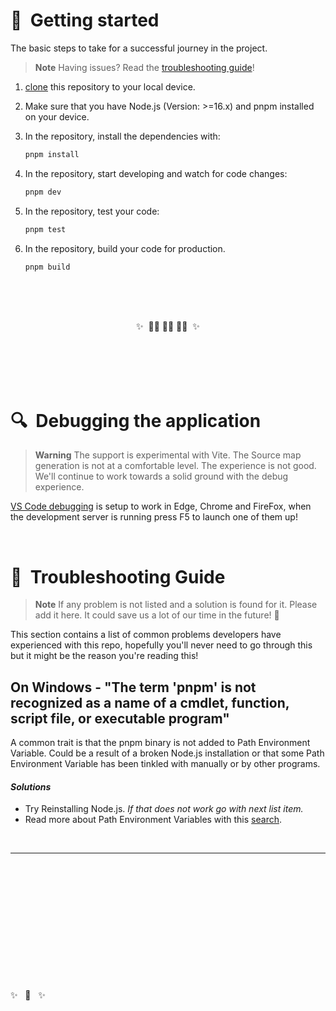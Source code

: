 # 🚀&nbsp; Getting started
The basic steps to take for a successful journey in the project.

> **Note**
> Having issues? Read the [troubleshooting guide](#-troubleshooting-guide)!

1. [clone](https://help.github.com/articles/cloning-a-repository/) this
   repository to your local device.

2. Make sure that you have Node.js (Version: >=16.x) and pnpm installed on your device.

3. In the repository, install the dependencies with:
   ```sh
   pnpm install
   ```

4. In the repository, start developing and watch for code changes:
   ```sh
   pnpm dev
   ```

5. In the repository, test your code:
	```sh
	pnpm test
	```

6. In the repository, build your code for production.
	```sh
	pnpm build
	```

<br/>
<br/>
<br/>
<p style="width: '100%'; text-align: center;">✨&nbsp; 👩‍💻&nbsp;🧑‍💻&nbsp;👨‍💻&nbsp; ✨</p>
<br/>
<br/>
<br/>
<br/>

# 🔍&nbsp; Debugging the application
> **Warning**
> The support is experimental with Vite. The Source map generation is not at a comfortable level. The experience is not good. We'll continue to work towards a solid ground with the debug experience.

[VS Code debugging](https://code.visualstudio.com/Docs/editor/debugging) is
setup to work in Edge, Chrome and FireFox, when the development server is running
press F5 to launch one of them up!

<br/>

# 👹&nbsp; Troubleshooting Guide
> **Note**
> If any problem is not listed and a solution is found for it. Please add it here. It could save us a lot of our time in the future! 🙌

This section contains a list of common problems developers have experienced with this repo, hopefully you'll never need to go through this but it might be the reason you're reading this!

## On Windows - "The term 'pnpm' is not recognized as a name of a cmdlet, function, script file, or executable program"
A common trait is that the pnpm binary is not added to Path Environment Variable. Could be a result of a broken Node.js installation or that some Path Environment Variable has been tinkled with manually or by other programs.
#### _Solutions_
- Try Reinstalling Node.js. _If that does not work go with next list item._
- Read more about Path Environment Variables with this [search](https://duckduckgo.com/?q=how+to+add+custom+path+to+windows&t=brave&ia=web).

<br/>

---

<!-- 🕶 -->
<br/>
<br/>
<br/>
<br/>
<br/>
<br/>
<br/>
<br/>
<br/>
<br/>
<br/>
<br/>
✨&nbsp;&nbsp; 🐐&nbsp;&nbsp; ✨
<br/>
<br/>
<br/>
<br/>
<br/>
<br/>
<br/>
<br/>
<br/>
<br/>
<br/>
<br/>
